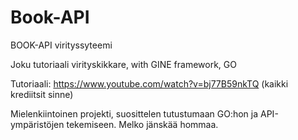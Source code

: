 # Book-API
BOOK-API virityssyteemi


Joku tutoriaali virityskikkare, with GINE framework, GO

Tutoriaali: https://www.youtube.com/watch?v=bj77B59nkTQ (kaikki krediitsit sinne)

Mielenkiintoinen projekti, suosittelen tutustumaan GO:hon ja API-ympäristöjen tekemiseen. Melko jänskää hommaa.
